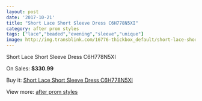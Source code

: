 ```yaml
---
layout: post
date: '2017-10-21'
title: "Short Lace Short Sleeve Dress C6H778N5XI"
category: after prom styles
tags: ["lace","beaded","evening","sleeve","unique"]
image: http://img.transblink.com/16776-thickbox_default/short-lace-short-sleeve-dress-c6h778n5xi.jpg
---
```

Short Lace Short Sleeve Dress C6H778N5XI

On Sales: **$330.99**
<a href="https://www.transblink.com/en/after-prom-styles/5297-short-lace-short-sleeve-dress-c6h778n5xi.html"><amp-img layout="responsive" width="600" height="600" src="//img.transblink.com/16776-thickbox_default/short-lace-short-sleeve-dress-c6h778n5xi.jpg" alt="Short Lace Short Sleeve Dress C6H778N5XI 0" /></a>
<a href="https://www.transblink.com/en/after-prom-styles/5297-short-lace-short-sleeve-dress-c6h778n5xi.html"><amp-img layout="responsive" width="600" height="600" src="//img.transblink.com/16778-thickbox_default/short-lace-short-sleeve-dress-c6h778n5xi.jpg" alt="Short Lace Short Sleeve Dress C6H778N5XI 1" /></a>
<a href="https://www.transblink.com/en/after-prom-styles/5297-short-lace-short-sleeve-dress-c6h778n5xi.html"><amp-img layout="responsive" width="600" height="600" src="//img.transblink.com/16777-thickbox_default/short-lace-short-sleeve-dress-c6h778n5xi.jpg" alt="Short Lace Short Sleeve Dress C6H778N5XI 2" /></a>

Buy it: [Short Lace Short Sleeve Dress C6H778N5XI](https://www.transblink.com/en/after-prom-styles/5297-short-lace-short-sleeve-dress-c6h778n5xi.html "Short Lace Short Sleeve Dress C6H778N5XI")

View more: [after prom styles](https://www.transblink.com/en/55-after-prom-styles "after prom styles")